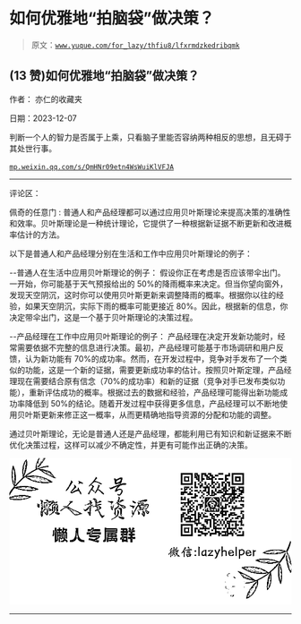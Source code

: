 # 如何优雅地“拍脑袋”做决策？

> 原文：[`www.yuque.com/for_lazy/thfiu8/lfxrmdzkedribqmk`](https://www.yuque.com/for_lazy/thfiu8/lfxrmdzkedribqmk)

## (13 赞)如何优雅地“拍脑袋”做决策？

作者： 亦仁的收藏夹

日期：2023-12-07

判断一个人的智力是否属于上乘，只看脑子里能否容纳两种相反的思想，且无碍于其处世行事。

[`mp.weixin.qq.com/s/QmHNr09etn4WsWuiKlVFJA`](https://mp.weixin.qq.com/s/QmHNr09etn4WsWuiKlVFJA)

* * *

评论区：

佩奇的任意门 : 普通人和产品经理都可以通过应用贝叶斯理论来提高决策的准确性和效率。贝叶斯理论是一种统计理论，它提供了一种根据新证据不断更新和改进概率估计的方法。

以下是普通人和产品经理分别在生活和工作中应用贝叶斯理论的例子：

--普通人在生活中应用贝叶斯理论的例子：
假设你正在考虑是否应该带伞出门。一开始，你可能基于天气预报给出的 50%的降雨概率来决定。但当你望向窗外，发现天空阴沉，这时你可以使用贝叶斯更新来调整降雨的概率。根据你以往的经验，如果天空阴沉，实际下雨的概率可能更接近 80%。因此，根据新的信息，你决定带伞出门，这是一个基于贝叶斯理论的决策过程。

--产品经理在工作中应用贝叶斯理论的例子：
产品经理在决定开发新功能时，经常需要依据不完整的信息进行决策。最初，产品经理可能基于市场调研和用户反馈，认为新功能有 70%的成功率。然而，在开发过程中，竞争对手发布了一个类似的功能，这是一个新的证据，需要更新成功率的估计。按照贝叶斯定理，产品经理现在需要结合原有信念（70%的成功率）和新的证据（竞争对手已发布类似功能），重新评估成功的概率。根据过去的数据和经验，产品经理可能得出新功能成功率降低到 50%的结论。随着开发过程中获得更多信息，产品经理可以不断地使用贝叶斯更新来修正这一概率，从而更精确地指导资源的分配和功能的调整。

通过贝叶斯理论，无论是普通人还是产品经理，都能利用已有知识和新证据来不断优化决策过程，这样可以减少不确定性，并更有可能作出正确的决策。

![](img/1c37d505930596d12a88ab23e11aa07a.png)

* * *